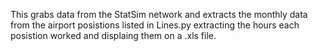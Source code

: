 This grabs data from the StatSim network and extracts the monthly data from the airport posistions listed in Lines.py extracting the hours each posistion worked and displaing them on a .xls file. 